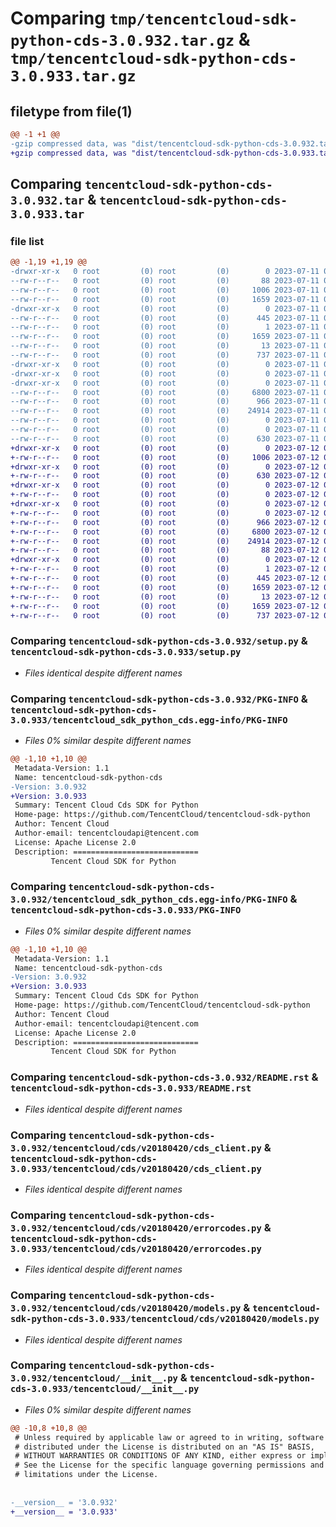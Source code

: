 # Comparing `tmp/tencentcloud-sdk-python-cds-3.0.932.tar.gz` & `tmp/tencentcloud-sdk-python-cds-3.0.933.tar.gz`

## filetype from file(1)

```diff
@@ -1 +1 @@
-gzip compressed data, was "dist/tencentcloud-sdk-python-cds-3.0.932.tar", last modified: Tue Jul 11 00:33:18 2023, max compression
+gzip compressed data, was "dist/tencentcloud-sdk-python-cds-3.0.933.tar", last modified: Wed Jul 12 00:22:08 2023, max compression
```

## Comparing `tencentcloud-sdk-python-cds-3.0.932.tar` & `tencentcloud-sdk-python-cds-3.0.933.tar`

### file list

```diff
@@ -1,19 +1,19 @@
-drwxr-xr-x   0 root         (0) root         (0)        0 2023-07-11 00:33:18.000000 tencentcloud-sdk-python-cds-3.0.932/
--rw-r--r--   0 root         (0) root         (0)       88 2023-07-11 00:33:18.000000 tencentcloud-sdk-python-cds-3.0.932/setup.cfg
--rw-r--r--   0 root         (0) root         (0)     1006 2023-07-11 00:33:18.000000 tencentcloud-sdk-python-cds-3.0.932/setup.py
--rw-r--r--   0 root         (0) root         (0)     1659 2023-07-11 00:33:18.000000 tencentcloud-sdk-python-cds-3.0.932/PKG-INFO
-drwxr-xr-x   0 root         (0) root         (0)        0 2023-07-11 00:33:18.000000 tencentcloud-sdk-python-cds-3.0.932/tencentcloud_sdk_python_cds.egg-info/
--rw-r--r--   0 root         (0) root         (0)      445 2023-07-11 00:33:18.000000 tencentcloud-sdk-python-cds-3.0.932/tencentcloud_sdk_python_cds.egg-info/SOURCES.txt
--rw-r--r--   0 root         (0) root         (0)        1 2023-07-11 00:33:18.000000 tencentcloud-sdk-python-cds-3.0.932/tencentcloud_sdk_python_cds.egg-info/dependency_links.txt
--rw-r--r--   0 root         (0) root         (0)     1659 2023-07-11 00:33:18.000000 tencentcloud-sdk-python-cds-3.0.932/tencentcloud_sdk_python_cds.egg-info/PKG-INFO
--rw-r--r--   0 root         (0) root         (0)       13 2023-07-11 00:33:18.000000 tencentcloud-sdk-python-cds-3.0.932/tencentcloud_sdk_python_cds.egg-info/top_level.txt
--rw-r--r--   0 root         (0) root         (0)      737 2023-07-11 00:33:18.000000 tencentcloud-sdk-python-cds-3.0.932/README.rst
-drwxr-xr-x   0 root         (0) root         (0)        0 2023-07-11 00:33:18.000000 tencentcloud-sdk-python-cds-3.0.932/tencentcloud/
-drwxr-xr-x   0 root         (0) root         (0)        0 2023-07-11 00:33:18.000000 tencentcloud-sdk-python-cds-3.0.932/tencentcloud/cds/
-drwxr-xr-x   0 root         (0) root         (0)        0 2023-07-11 00:33:18.000000 tencentcloud-sdk-python-cds-3.0.932/tencentcloud/cds/v20180420/
--rw-r--r--   0 root         (0) root         (0)     6800 2023-07-11 00:33:18.000000 tencentcloud-sdk-python-cds-3.0.932/tencentcloud/cds/v20180420/cds_client.py
--rw-r--r--   0 root         (0) root         (0)      966 2023-07-11 00:33:18.000000 tencentcloud-sdk-python-cds-3.0.932/tencentcloud/cds/v20180420/errorcodes.py
--rw-r--r--   0 root         (0) root         (0)    24914 2023-07-11 00:33:18.000000 tencentcloud-sdk-python-cds-3.0.932/tencentcloud/cds/v20180420/models.py
--rw-r--r--   0 root         (0) root         (0)        0 2023-07-11 00:33:18.000000 tencentcloud-sdk-python-cds-3.0.932/tencentcloud/cds/v20180420/__init__.py
--rw-r--r--   0 root         (0) root         (0)        0 2023-07-11 00:33:18.000000 tencentcloud-sdk-python-cds-3.0.932/tencentcloud/cds/__init__.py
--rw-r--r--   0 root         (0) root         (0)      630 2023-07-11 00:33:18.000000 tencentcloud-sdk-python-cds-3.0.932/tencentcloud/__init__.py
+drwxr-xr-x   0 root         (0) root         (0)        0 2023-07-12 00:22:08.000000 tencentcloud-sdk-python-cds-3.0.933/
+-rw-r--r--   0 root         (0) root         (0)     1006 2023-07-12 00:22:08.000000 tencentcloud-sdk-python-cds-3.0.933/setup.py
+drwxr-xr-x   0 root         (0) root         (0)        0 2023-07-12 00:22:08.000000 tencentcloud-sdk-python-cds-3.0.933/tencentcloud/
+-rw-r--r--   0 root         (0) root         (0)      630 2023-07-12 00:22:08.000000 tencentcloud-sdk-python-cds-3.0.933/tencentcloud/__init__.py
+drwxr-xr-x   0 root         (0) root         (0)        0 2023-07-12 00:22:08.000000 tencentcloud-sdk-python-cds-3.0.933/tencentcloud/cds/
+-rw-r--r--   0 root         (0) root         (0)        0 2023-07-12 00:22:08.000000 tencentcloud-sdk-python-cds-3.0.933/tencentcloud/cds/__init__.py
+drwxr-xr-x   0 root         (0) root         (0)        0 2023-07-12 00:22:08.000000 tencentcloud-sdk-python-cds-3.0.933/tencentcloud/cds/v20180420/
+-rw-r--r--   0 root         (0) root         (0)        0 2023-07-12 00:22:08.000000 tencentcloud-sdk-python-cds-3.0.933/tencentcloud/cds/v20180420/__init__.py
+-rw-r--r--   0 root         (0) root         (0)      966 2023-07-12 00:22:08.000000 tencentcloud-sdk-python-cds-3.0.933/tencentcloud/cds/v20180420/errorcodes.py
+-rw-r--r--   0 root         (0) root         (0)     6800 2023-07-12 00:22:08.000000 tencentcloud-sdk-python-cds-3.0.933/tencentcloud/cds/v20180420/cds_client.py
+-rw-r--r--   0 root         (0) root         (0)    24914 2023-07-12 00:22:08.000000 tencentcloud-sdk-python-cds-3.0.933/tencentcloud/cds/v20180420/models.py
+-rw-r--r--   0 root         (0) root         (0)       88 2023-07-12 00:22:08.000000 tencentcloud-sdk-python-cds-3.0.933/setup.cfg
+drwxr-xr-x   0 root         (0) root         (0)        0 2023-07-12 00:22:08.000000 tencentcloud-sdk-python-cds-3.0.933/tencentcloud_sdk_python_cds.egg-info/
+-rw-r--r--   0 root         (0) root         (0)        1 2023-07-12 00:22:08.000000 tencentcloud-sdk-python-cds-3.0.933/tencentcloud_sdk_python_cds.egg-info/dependency_links.txt
+-rw-r--r--   0 root         (0) root         (0)      445 2023-07-12 00:22:08.000000 tencentcloud-sdk-python-cds-3.0.933/tencentcloud_sdk_python_cds.egg-info/SOURCES.txt
+-rw-r--r--   0 root         (0) root         (0)     1659 2023-07-12 00:22:08.000000 tencentcloud-sdk-python-cds-3.0.933/tencentcloud_sdk_python_cds.egg-info/PKG-INFO
+-rw-r--r--   0 root         (0) root         (0)       13 2023-07-12 00:22:08.000000 tencentcloud-sdk-python-cds-3.0.933/tencentcloud_sdk_python_cds.egg-info/top_level.txt
+-rw-r--r--   0 root         (0) root         (0)     1659 2023-07-12 00:22:08.000000 tencentcloud-sdk-python-cds-3.0.933/PKG-INFO
+-rw-r--r--   0 root         (0) root         (0)      737 2023-07-12 00:22:08.000000 tencentcloud-sdk-python-cds-3.0.933/README.rst
```

### Comparing `tencentcloud-sdk-python-cds-3.0.932/setup.py` & `tencentcloud-sdk-python-cds-3.0.933/setup.py`

 * *Files identical despite different names*

### Comparing `tencentcloud-sdk-python-cds-3.0.932/PKG-INFO` & `tencentcloud-sdk-python-cds-3.0.933/tencentcloud_sdk_python_cds.egg-info/PKG-INFO`

 * *Files 0% similar despite different names*

```diff
@@ -1,10 +1,10 @@
 Metadata-Version: 1.1
 Name: tencentcloud-sdk-python-cds
-Version: 3.0.932
+Version: 3.0.933
 Summary: Tencent Cloud Cds SDK for Python
 Home-page: https://github.com/TencentCloud/tencentcloud-sdk-python
 Author: Tencent Cloud
 Author-email: tencentcloudapi@tencent.com
 License: Apache License 2.0
 Description: ============================
         Tencent Cloud SDK for Python
```

### Comparing `tencentcloud-sdk-python-cds-3.0.932/tencentcloud_sdk_python_cds.egg-info/PKG-INFO` & `tencentcloud-sdk-python-cds-3.0.933/PKG-INFO`

 * *Files 0% similar despite different names*

```diff
@@ -1,10 +1,10 @@
 Metadata-Version: 1.1
 Name: tencentcloud-sdk-python-cds
-Version: 3.0.932
+Version: 3.0.933
 Summary: Tencent Cloud Cds SDK for Python
 Home-page: https://github.com/TencentCloud/tencentcloud-sdk-python
 Author: Tencent Cloud
 Author-email: tencentcloudapi@tencent.com
 License: Apache License 2.0
 Description: ============================
         Tencent Cloud SDK for Python
```

### Comparing `tencentcloud-sdk-python-cds-3.0.932/README.rst` & `tencentcloud-sdk-python-cds-3.0.933/README.rst`

 * *Files identical despite different names*

### Comparing `tencentcloud-sdk-python-cds-3.0.932/tencentcloud/cds/v20180420/cds_client.py` & `tencentcloud-sdk-python-cds-3.0.933/tencentcloud/cds/v20180420/cds_client.py`

 * *Files identical despite different names*

### Comparing `tencentcloud-sdk-python-cds-3.0.932/tencentcloud/cds/v20180420/errorcodes.py` & `tencentcloud-sdk-python-cds-3.0.933/tencentcloud/cds/v20180420/errorcodes.py`

 * *Files identical despite different names*

### Comparing `tencentcloud-sdk-python-cds-3.0.932/tencentcloud/cds/v20180420/models.py` & `tencentcloud-sdk-python-cds-3.0.933/tencentcloud/cds/v20180420/models.py`

 * *Files identical despite different names*

### Comparing `tencentcloud-sdk-python-cds-3.0.932/tencentcloud/__init__.py` & `tencentcloud-sdk-python-cds-3.0.933/tencentcloud/__init__.py`

 * *Files 0% similar despite different names*

```diff
@@ -10,8 +10,8 @@
 # Unless required by applicable law or agreed to in writing, software
 # distributed under the License is distributed on an "AS IS" BASIS,
 # WITHOUT WARRANTIES OR CONDITIONS OF ANY KIND, either express or implied.
 # See the License for the specific language governing permissions and
 # limitations under the License.
 
 
-__version__ = '3.0.932'
+__version__ = '3.0.933'
```

